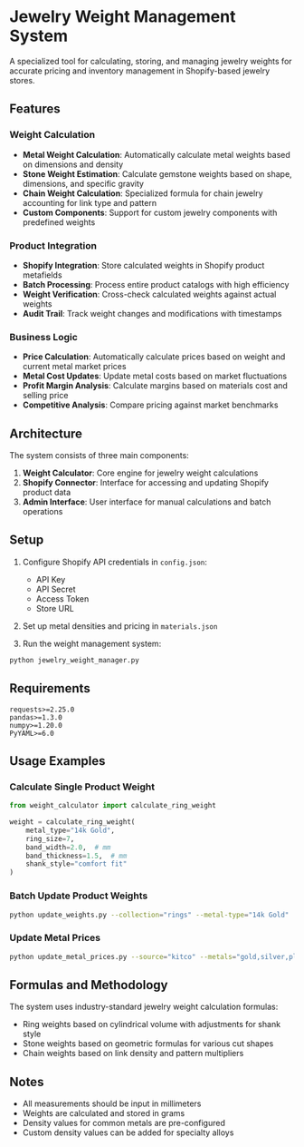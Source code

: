 # Jewelry Weight Management System

A specialized tool for calculating, storing, and managing jewelry weights for accurate pricing and inventory management in Shopify-based jewelry stores.

## Features

### Weight Calculation

- **Metal Weight Calculation**: Automatically calculate metal weights based on dimensions and density
- **Stone Weight Estimation**: Calculate gemstone weights based on shape, dimensions, and specific gravity
- **Chain Weight Calculation**: Specialized formula for chain jewelry accounting for link type and pattern
- **Custom Components**: Support for custom jewelry components with predefined weights

### Product Integration

- **Shopify Integration**: Store calculated weights in Shopify product metafields
- **Batch Processing**: Process entire product catalogs with high efficiency
- **Weight Verification**: Cross-check calculated weights against actual weights
- **Audit Trail**: Track weight changes and modifications with timestamps

### Business Logic

- **Price Calculation**: Automatically calculate prices based on weight and current metal market prices
- **Metal Cost Updates**: Update metal costs based on market fluctuations
- **Profit Margin Analysis**: Calculate margins based on materials cost and selling price
- **Competitive Analysis**: Compare pricing against market benchmarks

## Architecture

The system consists of three main components:

1. **Weight Calculator**: Core engine for jewelry weight calculations
2. **Shopify Connector**: Interface for accessing and updating Shopify product data
3. **Admin Interface**: User interface for manual calculations and batch operations

## Setup

1. Configure Shopify API credentials in `config.json`:
   - API Key
   - API Secret
   - Access Token
   - Store URL

2. Set up metal densities and pricing in `materials.json`

3. Run the weight management system:
```bash
python jewelry_weight_manager.py
```

## Requirements

```
requests>=2.25.0
pandas>=1.3.0
numpy>=1.20.0
PyYAML>=6.0
```

## Usage Examples

### Calculate Single Product Weight

```python
from weight_calculator import calculate_ring_weight

weight = calculate_ring_weight(
    metal_type="14k Gold",
    ring_size=7,
    band_width=2.0,  # mm
    band_thickness=1.5,  # mm
    shank_style="comfort fit"
)
```

### Batch Update Product Weights

```bash
python update_weights.py --collection="rings" --metal-type="14k Gold"
```

### Update Metal Prices

```bash
python update_metal_prices.py --source="kitco" --metals="gold,silver,platinum"
```

## Formulas and Methodology

The system uses industry-standard jewelry weight calculation formulas:

- Ring weights based on cylindrical volume with adjustments for shank style
- Stone weights based on geometric formulas for various cut shapes
- Chain weights based on link density and pattern multipliers

## Notes

- All measurements should be input in millimeters
- Weights are calculated and stored in grams
- Density values for common metals are pre-configured
- Custom density values can be added for specialty alloys 
